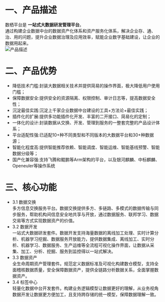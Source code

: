 #  一、产品描述  
  数栖平台是 **一站式大数据研发管理平台**。    
  通过构建企业数据中台的数据资产化体系和资产服务化体系，解决企业存、通、治、用的问题，提升企业数据治理及应用效率，赋能企业数字基础建设，让企业的数据用起来。   
  ![产品描述](https://github.com/tanchy82/RealTime-Datawarehouse/blob/master/shuqi/instruction.png "产品描述")    

# 二、产品优势  
- 降低技术门槛:封装大数据相关技术并提供简易的操作界面，极大降低用户使用门槛；  
- 保障数据安全:提供安全的资源隔离、权限控制、审计日志等，提高数据安全性；  
- 沉淀最佳实践:沉淀上千家企业数据中台建设的工具+方法论+最佳实践；  
- 插件化的扩展:提供多功能插件化开发、丰富的二开接口、简易化的定制；  
- 一体化的设计:封装数据从交换、开发、管理到服务的一整套完整的产品设计体系；  
- 平台适配性强:已适配10+种不同类型和不同版本的大数据平台和30+种数据源；  
- 智能化程度高:提供智能推荐依赖、智能调度、智能运维、智能基线预警、智能数据分级等；  
- 国产化兼容强:支持飞腾和鲲鹏等Arm架构的平台，以及银河麒麟、中标麒麟、Openeuler等操作系统  

# 三、核心功能
- 3.1 数据交换   
  多方信息交换服务平台。数据交换提供多方、多链路、多模式的数据传输与同步服务，帮助机构间信息安全地共享与开放，通过数据服务、联邦学习、数据交易等方式实现数据资产的价值。    
- 3.2 数据开发  
  一站式大数据研发套件。数据开发支持海量数据的离线加工处理、实时计算分析、机器学习挖掘、数据服务开放能力，提供数据集成、离线加工、实时分析、机器学习、数据服务、生产运维等全流程可视化操作界面，让数据从采集、加工、分析、挖掘、服务到监控得以一站式解决。 
- 3.3 数据资产   
  全生命周期资产管理套件。规范定义数据标准及可视化构建数仓模型，支持全面稽核数据质量，安全保障数据资产，提供全链路分析数据关系，全面掌握数据资产。   
- 3.4 标签中心   
  轻量化数据中台开发套件。构建业务逻辑模型让数据更好的理解，从业务视角数据开发让数据更方便加工，且支持跨存储的统一模型，保障数据理解一致。  
  
  
